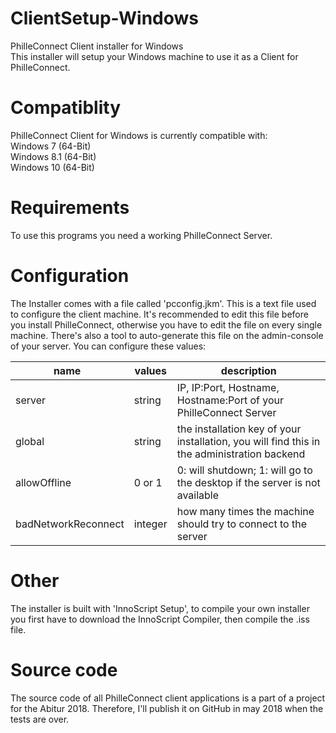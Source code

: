 # ClientSetup-Windows
PhilleConnect Client installer for Windows  
This installer will setup your Windows machine to use it as a Client for PhilleConnect.

# Compatiblity
PhilleConnect Client for Windows is currently compatible with:  
Windows 7 (64-Bit)  
Windows 8.1 (64-Bit)  
Windows 10 (64-Bit)  

# Requirements
To use this programs you need a working PhilleConnect Server.

# Configuration
The Installer comes with a file called 'pcconfig.jkm'. This is a text file used to configure the client machine. It's recommended to edit this file before you install PhilleConnect, otherwise you have to edit the file on every single machine. There's also a tool to auto-generate this file on the admin-console of your server.
You can configure these values:  

| name                 | values    | description |
| -------------------- | --------- | ----------- |
| server               | string    | IP, IP:Port, Hostname, Hostname:Port of your PhilleConnect Server |
| global               | string    | the installation key of your installation, you will find this in the administration backend |
| allowOffline         | 0 or 1    | 0: will shutdown; 1: will go to the desktop if the server is not available |
| badNetworkReconnect  | integer   | how many times the machine should try to connect to the server |

# Other
The installer is built with 'InnoScript Setup', to compile your own installer you first have to download the InnoScript Compiler, then compile the .iss file.

# Source code
The source code of all PhilleConnect client applications is a part of a project for the Abitur 2018. Therefore, I'll publish it on GitHub in may 2018 when the tests are over.

